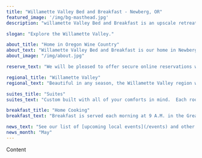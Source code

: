 ```yaml
---
title: "Willamette Valley Bed and Breakfast - Newberg, OR"
featured_image: '/img/bg-masthead.jpg'
description: "willamette Valley Bed and Breakfast is an upscale retreat in the heart of Oregon's wine country."

slogan: "Explore the Willamette Valley."

about_title: "Home in Oregon Wine Country"
about_text: "Willamette Valley Bed and Breakfast is our home in Newberg, Oregon and we would love to share it with you. To stay with us you can reserve online now or give us a call. We look forward to seeing you!"
about_image: "/img/about.jpg"

reserve_text: "We will be pleased to offer secure online reservations when we open later this year. For inquiries about advanced reservations feel free to give us a call."

regional_title: "Willamette Valley"
regional_text: "Beautiful in any season, the Willamette Valley region will impress and inspire you. Our home is minutes away from some of the area's best wineries and vineyards."

suites_title: "Suites"
suites_text: "Custom built with all of your comforts in mind.  Each room has a king-sized bed, en-suite bath with heated floors, two-person soaking tub, separate shower, private patio, sitting area with fireplace, and climate control."

breakfast_title: "Home Cooking"
breakfast_text: "Breakfast is served each morning at 9 A.M. in the Great Room.  We look forward to sharing our gourmet breakfast with you and your new friends. Gluten free, vegetarian, allergies and other food restrictions can be accommodated upon request."

news_text: "See our list of [upcoming local events](/events) and other [updates from us](/posts)."
news_month: "May"
---
```

Content
